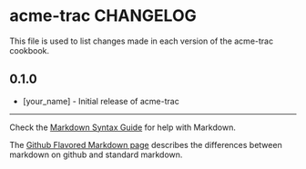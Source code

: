 acme-trac CHANGELOG
===================

This file is used to list changes made in each version of the acme-trac cookbook.

0.1.0
-----
- [your_name] - Initial release of acme-trac

- - -
Check the [Markdown Syntax Guide](http://daringfireball.net/projects/markdown/syntax) for help with Markdown.

The [Github Flavored Markdown page](http://github.github.com/github-flavored-markdown/) describes the differences between markdown on github and standard markdown.
